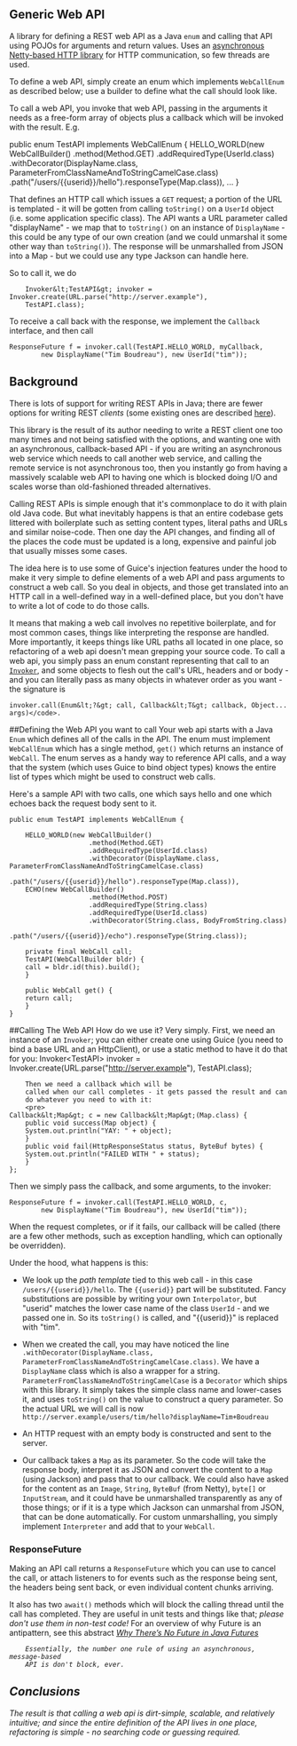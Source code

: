 Generic Web API
---------------

A library for defining a REST web API as a Java ``enum`` and calling
that API using POJOs for arguments and return values.  Uses an
[asynchronous Netty-based HTTP library](https://github.com/timboudreau/netty-http-client)
for HTTP communication, so few threads are used.

To define a web API, simply create an enum which implements ``WebCallEnum`` as
described below;  use a builder to define what the call should look like.

To call a web API, you invoke that web API, passing in the arguments it needs
as a free-form array of objects plus a callback which will be invoked with the
result.  E.g.

public enum TestAPI implements WebCallEnum {
    HELLO_WORLD(new WebCallBuilder()
                        .method(Method.GET)
                        .addRequiredType(UserId.class)
                        .withDecorator(DisplayName.class, ParameterFromClassNameAndToStringCamelCase.class)
                        .path("/users/{{userid}}/hello").responseType(Map.class)),
    ...
}

That defines an HTTP call which issues a ``GET`` request;  a portion of the URL
is templated - it will be gotten from calling ``toString()`` on a ``UserId`` object
(i.e. some application specific class).  The API wants a URL parameter called
"displayName" - we map that to ``toString()`` on an instance of ``DisplayName`` - 
this could be any type of our own creation (and we could unmarshal it some other
way than ``toString()``).  The response will be unmarshalled from JSON into a Map - 
but we could use any type Jackson can handle here.

So to call it, we do 

	    Invoker&lt;TestAPI&gt; invoker = Invoker.create(URL.parse("http://server.example"), 
		TestAPI.class);

To receive a call back with the response, we implement the ``Callback`` interface,
and then call

	ResponseFuture f = invoker.call(TestAPI.HELLO_WORLD, myCallback, 
		    new DisplayName("Tim Boudreau"), new UserId("tim"));

## Background

There is lots of support for writing REST APIs in Java;  there
are fewer options for writing REST <i>clients</i> (some existing
ones are described 
[here](http://stackoverflow.com/questions/221442/rest-clients-for-java)).

This library is the result of its author needing to write a REST client
one too many times and not being satisfied with the options, and wanting
one with an asynchronous, callback-based API - if you are writing an
asynchronous web service which needs to call another web service, and calling the 
remote service is not asynchronous too, then you instantly go from
having a massively scalable web API to having one which is blocked
doing I/O and scales worse than old-fashioned threaded alternatives.

Calling REST APIs is simple enough that it's commonplace to do it with
plain old Java code.  But what inevitably happens is that an entire
codebase gets littered with boilerplate such as setting content types,
literal paths and URLs and similar noise-code.  Then one day the API
changes, and finding all of the places the code must be updated is a long,
expensive and painful job that usually misses some cases.

The idea here is to use some of Guice's injection features under the
hood to make it very simple to define elements of a web API and pass
arguments to construct a web call.  So you deal in objects, and those
get translated into an HTTP call in a well-defined way in a well-defined
place, but you don't have to write a lot of code to do those calls.

It means that making a web call
involves no repetitive boilerplate, and for most common cases, things
like interpreting the response are handled.  More importantly, it 
keeps things like URL paths all located in one place, so refactoring of
a web api doesn't mean grepping your source code.  To call a web api,
you simply pass an enum constant representing that call to an
<a href="Invoker.html"><code>Invoker</code></a>, and some 
objects to flesh out the call's URL, headers and or body - and you can
literally pass as many objects in whatever order as you want - the 
signature is 
        
	invoker.call(Enum&lt;?&gt; call, Callback&lt;T&gt; callback, Object... args)</code>.

##Defining the Web API you want to call
Your web api starts with a Java <code>Enum</code> which defines all of
the calls in the API.  The enum must implement 
``WebCallEnum`` which has a 
single method, <code>get()</code> which returns an instance of 
<code>WebCall</code>.  The enum serves as a handy way to reference
API calls, and a way that the system (which uses Guice to bind object
types) knows the entire list of types which might be used to construct
web calls.
<p/>
Here's a sample API with two calls, one which says hello and one which
echoes back the request body sent to it.

    public enum TestAPI implements WebCallEnum {

	    HELLO_WORLD(new WebCallBuilder()
		                .method(Method.GET)
		                .addRequiredType(UserId.class)
		                .withDecorator(DisplayName.class, ParameterFromClassNameAndToStringCamelCase.class)
		                .path("/users/{{userid}}/hello").responseType(Map.class)),
	    ECHO(new WebCallBuilder()
		                .method(Method.POST)
		                .addRequiredType(String.class)
		                .addRequiredType(UserId.class)
		                .withDecorator(String.class, BodyFromString.class)
		                .path("/users/{{userid}}/echo").responseType(String.class));

	    private final WebCall call;
	    TestAPI(WebCallBuilder bldr) {
		call = bldr.id(this).build();
	    }

	    public WebCall get() {
		return call;
	    }
	}

##Calling The Web API
How do we use it?  Very simply.  First, we need an instance of an
``Invoker``;  you can either
create one using Guice (you need to bind a base URL and an HttpClient),
or use a static method to have it do that for you:
	    Invoker&lt;TestAPI&gt; invoker = Invoker.create(URL.parse("http://server.example"), 
		TestAPI.class);

		Then we need a callback which will be
		called when our call completes - it gets passed the result and can
		do whatever you need to with it:
		<pre>
	Callback&lt;Map&gt; c = new Callback&lt;Map&gt;(Map.class) {
	    public void success(Map object) {
		System.out.println("YAY: " + object);
	    }
	    public void fail(HttpResponseStatus status, ByteBuf bytes) {
		System.out.println("FAILED WITH " + status);
	    }
	};

Then we simply pass the callback, and some arguments, to the invoker:

	ResponseFuture f = invoker.call(TestAPI.HELLO_WORLD, c, 
		    new DisplayName("Tim Boudreau"), new UserId("tim"));

When the request completes, or if it fails, our callback will be called
(there are a few other methods, such as exception handling, which can
optionally be overridden).

Under the hood, what happens is this:

 * We look up the <i>path template</i> tied to this web call - in
this case ``/users/{{userid}}/hello``.  The ``{{userid}}``
part will be substituted.  Fancy substitutions are possible by
writing your own ``Interpolator``,
but "userid" matches the lower case name of the class ``UserId`` - 
and we passed one in.  So its <code>toString()</code> is called, and
"{{userid}}" is replaced with "tim".

 * When we created the call, you may have noticed the line
``.withDecorator(DisplayName.class, ParameterFromClassNameAndToStringCamelCase.class)``.
We have a <code>DisplayName</code> class which is also a wrapper
for a string.  ``ParameterFromClassNameAndToStringCamelCase``
is a ``Decorator`` which
ships with this library.  It simply takes the simple class name and
lower-cases it, and uses <code>toString()</code> on the value to 
construct a query parameter.  So the actual URL we will call is
now ``http://server.example/users/tim/hello?displayName=Tim+Boudreau``

 * An HTTP request with an empty body is constructed and sent to
the server.

 * Our callback takes a ``Map`` as its parameter.  So the
code will take the response body, interpret it as JSON and 
convert the content to a ``Map`` (using Jackson) and
pass that to our callback.  We could also have asked for the content
as an ``Image``, ``String``, ``ByteBuf`` (from Netty), ``byte[]`` or ``InputStream``, and it
could have be unmarshalled transparently as any of those things;
or if it is a type which Jackson can unmarshal from JSON, that
can be done automatically.  For custom unmarshalling, you simply
implement ``Interpreter``
and add that to your ``WebCall``.

### ResponseFuture

Making an API call returns a ``ResponseFuture``
which you can use to cancel the call, or attach listeners to for events such
as the response being sent, the headers being sent back, or even individual
content chunks arriving.

It also has two ``await()`` methods which will block the calling
thread until the call has completed.  They are useful in unit tests
and things like that; *please don't use them in non-test code!*
For an overview of why Future is an antipattern, see this abstract <i>
[Why There’s No Future in Java Futures](https://oracleus.activeevents.com/connect/sessionDetail.ww?SESSION_ID=6385)

        Essentially, the number one rule of using an asynchronous, message-based
        API is don't block, ever.

## Conclusions
The result is that calling a web api is dirt-simple, scalable, and 
relatively intuitive;  and since the entire definition of the API lives
in one place, refactoring is simple - no searching code or guessing
required.


